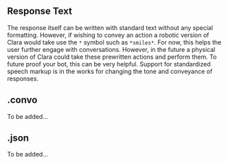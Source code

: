 ## Response Text
The response itself can be written with standard text without any special
formatting. However, if wishing to convey an action a robotic version of Clara
would take use the `*` symbol such as `*smiles*`. For now, this helps the user
further engage with conversations. However, in the future a physical version of
Clara could take these prewritten actions and perform them. To future proof your
bot, this can be very helpful. Support for standardized speech markup is in the
works for changing the tone and conveyance of responses.

## .convo
To be added...

## .json
To be added...

